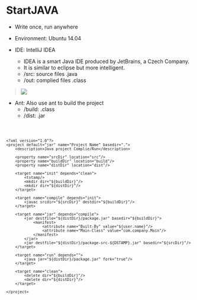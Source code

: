 # StartJAVA

* Write once, run anywhere

* Environment: Ubuntu 14.04

* IDE: IntelliJ IDEA
	* IDEA is a smart Java IDE produced by JetBrains, a Czech Company.
	* It is similar to eclipse but more intelligent.
	* /src: source files .java
	* /out: complied files .class

<!--![](http://www.kankanews.com/ICkengine/wp-content/plugins/wp-o-matic/cache/9dd64871e1_140601104983641.jpg)-->
> ![](http://www.kankanews.com/ICkengine/wp-content/plugins/wp-o-matic/cache/ae42393cec_141105213014401.png)

* Ant: Also use ant to build the project
	* /build: .class
	* /dist: .jar

<code>

	<?xml version="1.0"?>
	<project default="jar" name="Project Name" basedir=".">
		<description>Java project Complie/Run</description>

		<property name="srcDir" location="src"/>
		<property name="buildDir" location="build"/>
		<property name="distDir" location="dist"/>
	
		<target name="init" depends="clean">
			<tstamp/>
			<mkdir dir="${buildDir}"/>
			<mkdir dir="${distDir}"/>
		</target>
	
		<target name="compile" depends="init">
			<javac srcdir="${srcDir}" destdir="${buildDir}"/>
		</target>
	
		<target name="jar" depends="compile">
			<jar destfile="${distDir}/package.jar" basedir="${buildDir}">
				<manifest>
					<attribute name="Built-By" value="${user.name}"/>
					<attribute name="Main-Class" value="com.company.Main"/>
				</manifest>
			</jar>
			<jar destfile="${distDir}/package-src-${DSTAMP}.jar" basedir="${srcDir}"/>
		</target>
	
		<target name="run" depends="">
			<java jar="${distDir}/package.jar" fork="true"/>
		</target>
	
		<target name="clean">
			<delete dir="${buildDir}"/>
			<delete dir="${distDir}"/>
		</target>
	
	</project>
</code>
